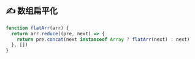 ## ✍️ **数组扁平化**

```js
function flatArr(arr) {
  return arr.reduce((pre, next) => {
    return pre.concat(next instanceof Array ? flatArr(next) : next)
  }, [])
}
```
